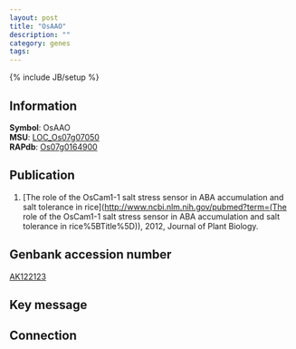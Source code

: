 ```yaml
---
layout: post
title: "OsAAO"
description: ""
category: genes
tags: 
---
```

{% include JB/setup %}

## Information
__Symbol__: OsAAO  
__MSU__: [LOC_Os07g07050](http://rice.plantbiology.msu.edu/cgi-bin/ORF_infopage.cgi?orf=LOC_Os07g07050)  
__RAPdb__: [Os07g0164900](http://rapdb.dna.affrc.go.jp/viewer/gbrowse_details/irgsp1?name=Os07g0164900)  

## Publication
1. [The role of the OsCam1-1 salt stress sensor in ABA accumulation and salt tolerance in rice](http://www.ncbi.nlm.nih.gov/pubmed?term=(The role of the OsCam1-1 salt stress sensor in ABA accumulation and salt tolerance in rice%5BTitle%5D)), 2012, Journal of Plant Biology.

## Genbank accession number
[AK122123](http://www.ncbi.nlm.nih.gov/nuccore/AK122123)

## Key message

## Connection


